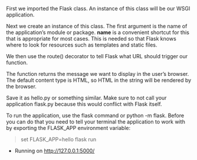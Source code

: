 First we imported the Flask class. An instance of this class will be our WSGI application.

Next we create an instance of this class. The first argument is the name of the application’s module or package. __name__ is a convenient shortcut for this that is appropriate for most cases. This is needed so that Flask knows where to look for resources such as templates and static files.

We then use the route() decorator to tell Flask what URL should trigger our function.

The function returns the message we want to display in the user’s browser. The default content type is HTML, so HTML in the string will be rendered by the browser.

Save it as hello.py or something similar. Make sure to not call your application flask.py because this would conflict with Flask itself.

To run the application, use the flask command or python -m flask. Before you can do that you need to tell your terminal the application to work with by exporting the FLASK_APP environment variable:

> set FLASK_APP=hello
> flask run
 * Running on http://127.0.0.1:5000/
